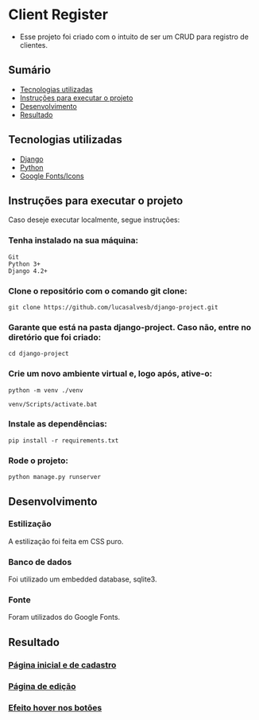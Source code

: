 # Client Register

* Esse projeto foi criado com o intuito de ser um CRUD para registro de clientes.

## Sumário

* [Tecnologias utilizadas](https://github.com/lucasalvesb/django-project/#tecnologias-utilizadas)
* [Instruções para executar o projeto](https://github.com/lucasalvesb/django-project#instru%C3%A7%C3%B5es-para-executar-o-projeto)
* [Desenvolvimento](https://github.com/lucasalvesb/django-project/#desenvolvimento)
* [Resultado](https://github.com/lucasalvesb/django-project/#resultado)

## Tecnologias utilizadas

* [Django](https://www.djangoproject.com/)
* [Python](https://www.python.org/)
* [Google Fonts/Icons](https://fonts.google.com/)

## Instruções para executar o projeto

Caso deseje executar localmente, segue instruções:

### Tenha instalado na sua máquina:
```
Git
Python 3+
Django 4.2+
```

### Clone o repositório com o comando git clone:

```
git clone https://github.com/lucasalvesb/django-project.git
```

### Garante que está na pasta django-project. Caso não, entre no diretório que foi criado:

```
cd django-project
```

### Crie um novo ambiente virtual e, logo após, ative-o:

```
python -m venv ./venv

venv/Scripts/activate.bat
```

### Instale as dependências:

```
pip install -r requirements.txt
```

### Rode o projeto:

```
python manage.py runserver
```
## Desenvolvimento


### Estilização

A estilização foi feita em CSS puro.

### Banco de dados

Foi utilizado um embedded database, sqlite3.

### Fonte

Foram utilizados do Google Fonts. 

## Resultado

### [Página inicial e de cadastro](https://github.com/lucasalvesb/django-project/assets/71532408/e53625ed-c320-4018-a5b5-66170a83c019)
### [Página de edição](https://github.com/lucasalvesb/django-project/assets/71532408/f5d8e57e-25d2-42d4-82f7-51285c1e620b)
### [Efeito hover nos botões](https://github.com/lucasalvesb/django-project/assets/71532408/4ee512d4-7bf7-44f7-a71e-ced8320b1be4)

